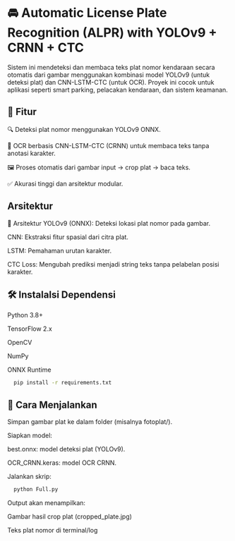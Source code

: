 
# 🚘 Automatic License Plate Recognition (ALPR) with YOLOv9 + CRNN + CTC

Sistem ini mendeteksi dan membaca teks plat nomor kendaraan secara otomatis dari gambar menggunakan kombinasi model YOLOv9 (untuk deteksi plat) dan CNN-LSTM-CTC (untuk OCR). Proyek ini cocok untuk aplikasi seperti smart parking, pelacakan kendaraan, dan sistem keamanan.


## 📌 Fitur

🔍 Deteksi plat nomor menggunakan YOLOv9 ONNX.

🧠 OCR berbasis CNN-LSTM-CTC (CRNN) untuk membaca teks tanpa anotasi karakter.

🖼️ Proses otomatis dari gambar input → crop plat → baca teks.

✅ Akurasi tinggi dan arsitektur modular.
## Arsitektur

🧩 Arsitektur
YOLOv9 (ONNX): Deteksi lokasi plat nomor pada gambar.

CNN: Ekstraksi fitur spasial dari citra plat.

LSTM: Pemahaman urutan karakter.

CTC Loss: Mengubah prediksi menjadi string teks tanpa pelabelan posisi karakter.
## 🛠️ Instalalsi Dependensi

Python 3.8+

TensorFlow 2.x

OpenCV

NumPy

ONNX Runtime

```bash
  pip install -r requirements.txt

```
    
## 🚀 Cara Menjalankan
Simpan gambar plat ke dalam folder (misalnya fotoplat/).

Siapkan model:

best.onnx: model deteksi plat (YOLOv9).

OCR_CRNN.keras: model OCR CRNN.

Jalankan skrip:
```bash
  python Full.py

```
Output akan menampilkan:

Gambar hasil crop plat (cropped_plate.jpg)

Teks plat nomor di terminal/log
